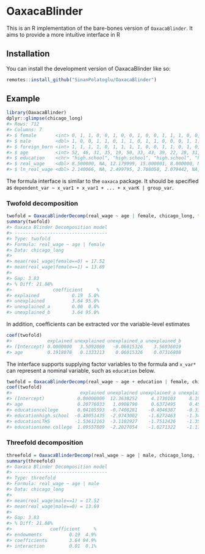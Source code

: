 
<!-- README.md is generated from README.Rmd. Please edit that file -->

# OaxacaBlinder

<!-- badges: start -->
<!-- badges: end -->

This is an R implementation of the bare-bones version of
`OaxacaBlinder`. It aims to provide a more intuitive interface in R

## Installation

You can install the development version of OaxacaBlinder like so:

``` r
remotes::install_github("SinanPolatoglu/OaxacaBlinder")
```

## Example

``` r
library(OaxacaBlinder)
dplyr::glimpse(chicago_long)
#> Rows: 712
#> Columns: 7
#> $ female       <int> 0, 1, 1, 0, 0, 1, 0, 0, 1, 0, 0, 1, 1, 1, 0, 0, 0, 0, 0, …
#> $ male         <dbl> 1, 0, 0, 1, 1, 0, 1, 1, 0, 1, 1, 0, 0, 0, 1, 1, 1, 1, 1, …
#> $ foreign_born <int> 1, 1, 1, 1, 0, 1, 1, 1, 1, 0, 0, 1, 1, 0, 1, 0, 0, 1, 1, …
#> $ age          <int> 52, 46, 31, 35, 19, 50, 33, 43, 39, 22, 28, 31, 30, 20, 6…
#> $ education    <chr> "high.school", "high.school", "high.school", "high.school…
#> $ real_wage    <dbl> 8.500000, NA, 12.179999, 15.000001, 8.000000, NA, 10.0000…
#> $ ln_real_wage <dbl> 2.140066, NA, 2.499795, 2.708050, 2.079442, NA, 2.302585,…
```

The formula interface is similar to the `oaxaca` package. It should be
specified as
`dependent_var ~ x_var1 + x_var1 + ... + x_varK | group_var`.

### Twofold decomposition

``` r
twofold = OaxacaBlinderDecomp(real_wage ~ age | female, chicago_long, type = "twofold")
summary(twofold)
#> Oaxaca Blinder Decomposition model
#> ----------------------------------
#> Type: twofold
#> Formula: real_wage ~ age | female
#> Data: chicago_long
#> 
#> mean(real_wage|female==0) = 17.52
#> mean(real_wage|female==1) = 13.69
#> 
#> Gap: 3.83
#> % Diff: 21.88%
#>               coefficient     %
#> explained            0.19  5.0%
#> unexplained          3.64 95.0%
#> unexplained_a        0.00  0.0%
#> unexplained_b        3.64 95.0%
```

In addition, coefficients can be extracted vor the variable-level
estimates

``` r
coef(twofold)
#>             explained unexplained unexplained_a unexplained_b
#> (Intercept) 0.0000000   3.5092069   -0.06015326    3.56936019
#> age         0.1918078   0.1333213    0.06015326    0.07316808
```

The interface supports supplying factor variables to the formula and
`x_var*` can represent a nominal variable, such as `education` below.

``` r
twofold = OaxacaBlinderDecomp(real_wage ~ age + education | female, chicago_long, type = "twofold")
coef(twofold)
#>                         explained unexplained unexplained_a unexplained_b
#> (Intercept)            0.00000000  12.3638252     4.1730103     8.1908149
#> age                    0.20776033   1.0908790     0.6372495     0.4536294
#> educationcollege       0.04105593  -0.7408281    -0.4046387    -0.3361894
#> educationhigh.school  -0.40051435  -2.9743002    -1.6272463    -1.3470539
#> educationLTHS         -1.53612163  -3.1102927    -1.7512426    -1.3590501
#> educationsome.college  1.09557809  -2.2027054    -1.0271322    -1.1755733
```

### Threefold decomposition

``` r
threefold = OaxacaBlinderDecomp(real_wage ~ age | male, chicago_long, type = "threefold")
summary(threefold)
#> Oaxaca Blinder Decomposition model
#> ----------------------------------
#> Type: threefold
#> Formula: real_wage ~ age | male
#> Data: chicago_long
#> 
#> mean(real_wage|male==1) = 17.52
#> mean(real_wage|male==0) = 13.69
#> 
#> Gap: 3.83
#> % Diff: 21.88%
#>              coefficient     %
#> endowments          0.19  4.9%
#> coefficients        3.64 94.9%
#> interaction         0.01  0.1%
```
